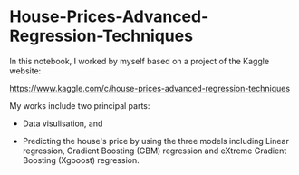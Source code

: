 # House-Prices-Advanced-Regression-Techniques
In this notebook, I worked by myself based on a project of the Kaggle website: 

https://www.kaggle.com/c/house-prices-advanced-regression-techniques

My works include two principal parts:

+ Data visulisation, and

+ Predicting the house's price by using the three models including Linear regression, Gradient Boosting (GBM) regression and eXtreme Gradient Boosting (Xgboost) regression.
